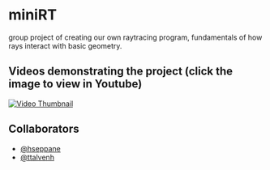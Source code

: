 # miniRT
group project of creating our own raytracing program, fundamentals of how rays interact with basic geometry.
## Videos demonstrating the project (click the image to view in Youtube)
[![Video Thumbnail](https://i9.ytimg.com/vi_webp/rLMeCAVKL2g/mq2.webp?sqp=CIilnaoG-oaymwEmCMACELQB8quKqQMa8AEB-AHeCYAC0AWKAgwIABABGGUgZShlMA8=&rs=AOn4CLDyDA1JifnNHEAtl-T5yM6Y9UOG2Q)](https://youtu.be/rLMeCAVKL2g)

## Collaborators
- [@hseppane](https://github.com/heikkiseppanen)
- [@ttalvenh](https://github.com/ttalvenh)
